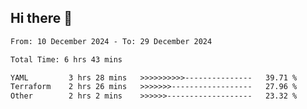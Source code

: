 ## Hi there 👋

<!-- TECHNOLOGIES:START -->
<!-- TECHNOLOGIES:END -->

<!--START_SECTION:waka-->

```txt
From: 10 December 2024 - To: 29 December 2024

Total Time: 6 hrs 43 mins

YAML         3 hrs 28 mins   >>>>>>>>>>---------------   39.71 %
Terraform    2 hrs 26 mins   >>>>>>>------------------   27.96 %
Other        2 hrs 2 mins    >>>>>>-------------------   23.32 %
```

<!--END_SECTION:waka-->

